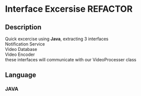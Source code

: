 # Interface Excersise REFACTOR
<h2>Description</h2>
<p>Quick excercise using <b>Java</b>, extracting 3 interfaces
  <br>Notification Service
  <br>Video Database
  <br>Video Encoder
  <br>these interfaces will communicate with our VideoProcesser class
</p>
<h2>Language</h2>
<h3>JAVA</h3>
